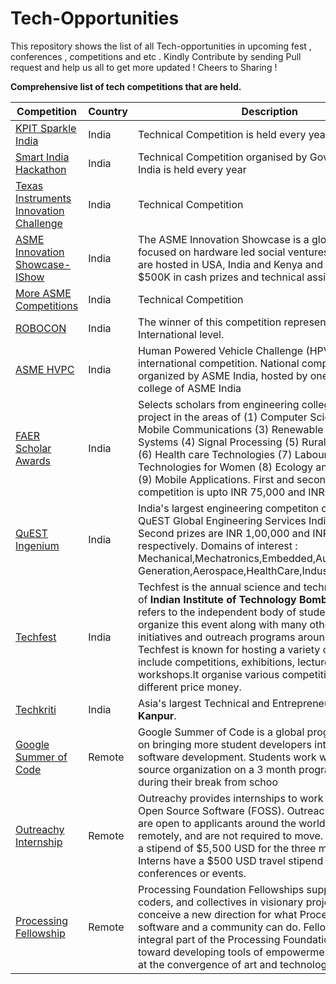 # Tech-Opportunities

This repository shows the list of all Tech-opportunities in upcoming fest , conferences , competitions and etc . 
Kindly Contribute by sending Pull request and help us all to get more updated ! 
Cheers to Sharing ! 

**Comprehensive list of tech competitions that are held.**


| Competition | Country | Description | 
|------------|------|-------|
| [KPIT Sparkle India](https://sparkle.kpit.com) | India| Technical Competition is held every year|
| [Smart India Hackathon]( https://www.sih.gov.in )| India| Technical Competition organised by Government of India is held every year|
[Texas Instruments Innovation Challenge]( https://e2e.ti.com/support/archive/universityprogram/w/contests/2411.innovation-challenge-india )| India| Technical Competition|
[ASME Innovation Showcase- IShow]( https://www.asme.org/events/competitions/asme-ishow)| India|  The ASME Innovation Showcase is a global competition focused on hardware led social ventures. The events are hosted in USA, India and Kenya and winners share $500K in cash prizes and technical assistance. |
[More ASME Competitions]( https://www.asme.org/events/competitions)| India| Technical Competition |
[ROBOCON]( https://www.roboconindia.com/)| India| The winner of this competition represents India at International level.|
[ASME HVPC](https://www.asme.org/events/competitions/human-powered-vehicle-challenge-(hpvc) )| India| Human Powered Vehicle Challenge (HPVC) is an international competition. National competition organized by ASME India, hosted by one of the member college of ASME India|
[FAER Scholar Awards](http://www.faer.ac.in/faer)| India| Selects scholars from engineering colleges based on a project in the areas of (1) Computer Science and IT (2) Mobile Communications (3) Renewable Energy Systems (4) Signal Processing (5) Rural technologies (6) Health care Technologies (7) Labour saving Technologies for Women (8) Ecology and Environment (9) Mobile Applications. First and second prize of this competition is upto INR 75,000 and INR 50,000 resp|
[QuEST Ingenium](https://www.questingenium.com/)| India| India's largest engineering competiton organised by QuEST Global Engineering Services India. First and Second prizes are INR 1,00,000 and INR 50,000 respectively. Domains of interest : Mechanical,Mechatronics,Embedded,Automobile,Power Generation,Aerospace,HealthCare,Industrial.
[Techfest](http://www.techfest.org/)| India| Techfest is the annual science and technology festival of **Indian Institute of Technology Bombay**. It also refers to the independent body of students who organize this event along with many other social initiatives and outreach programs around the year. Techfest is known for hosting a variety of events that include competitions, exhibitions, lectures as well as workshops.It organise various competition which has different price money.
[Techkriti](https://techkriti.org/)| India|  Asia's largest Technical and Entrepreneurial fest by **IIT Kanpur**. 
[Google Summer of Code](https://summerofcode.withgoogle.com/)|Remote | Google Summer of Code is a global program focused on bringing more student developers into open source software development. Students work with an open source organization on a 3 month programming project during their break from schoo
[Outreachy Internship](https://www.outreachy.org/)|Remote| Outreachy provides internships to work in Free and Open Source Software (FOSS).  Outreachy internships are open to applicants around the world. Interns work remotely, and are not required to move. Interns are paid a stipend of $5,500 USD for the three month internship. Interns have a $500 USD travel stipend to attend conferences or events.
[Processing Fellowship](https://medium.com/processing-foundation/open-call-for-2019-fellowships-e648edfa1fa)|Remote|Processing Foundation Fellowships support artists, coders, and collectives in visionary projects that conceive a new direction for what Processing as a software and a community can do. Fellowships are an integral part of the Processing Foundation’s work toward developing tools of empowerment and access at the convergence of art and technology.
